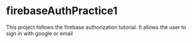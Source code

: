 # firebaseAuthPractice1


This project follows the firebase authorization tutorial. 
It allows the user to sign in with google or email